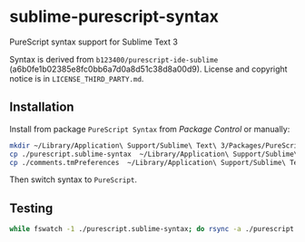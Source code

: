 # sublime-purescript-syntax

PureScript syntax support for Sublime Text 3

Syntax is derived from `b123400/purescript-ide-sublime` (a6b0fe1b02385e8fc0bb6a7d0a8d51c38d8a00d9). License and copyright notice is in `LICENSE_THIRD_PARTY.md`.

## Installation

Install from package `PureScript Syntax` from *Package Control* or manually:

```bash
mkdir ~/Library/Application\ Support/Sublime\ Text\ 3/Packages/PureScriptSyntax
cp ./purescript.sublime-syntax  ~/Library/Application\ Support/Sublime\ Text\ 3/Packages/PureScriptSyntax/
cp ./comments.tmPreferences  ~/Library/Application\ Support/Sublime\ Text\ 3/Packages/PureScriptSyntax/
```
Then switch syntax to `PureScript`.

## Testing

```bash
while fswatch -1 ./purescript.sublime-syntax; do rsync -a ./purescript.sublime-syntax ~/Library/Application\ Support/Sublime\ Text\ 3/Packages/PureScriptSyntax/; done
```
